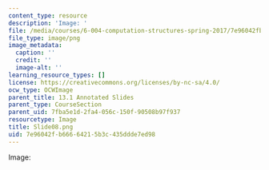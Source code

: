 ```yaml
---
content_type: resource
description: 'Image: '
file: /media/courses/6-004-computation-structures-spring-2017/7e96042fb66664215b3c435ddde7ed98_Slide08.png
file_type: image/png
image_metadata:
  caption: ''
  credit: ''
  image-alt: ''
learning_resource_types: []
license: https://creativecommons.org/licenses/by-nc-sa/4.0/
ocw_type: OCWImage
parent_title: 13.1 Annotated Slides
parent_type: CourseSection
parent_uid: 7fba5e1d-2fa4-056c-150f-90508b97f937
resourcetype: Image
title: Slide08.png
uid: 7e96042f-b666-6421-5b3c-435ddde7ed98
---
```

Image: 